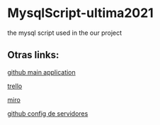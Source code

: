 # MysqlScript-ultima2021
the mysql script used in the our project

## Otras links:
[github main application](https://github.com/ULTIMA2021/ProyectoULTIMA)

[trello](https://trello.com/b/qcD4KHrV/primer-entrega-ultima)

[miro](https://miro.com/app/board/o9J_lAxZIOM=/)

[github config de servidores](https://github.com/ULTIMA2021/Sistemas-Operativos)
